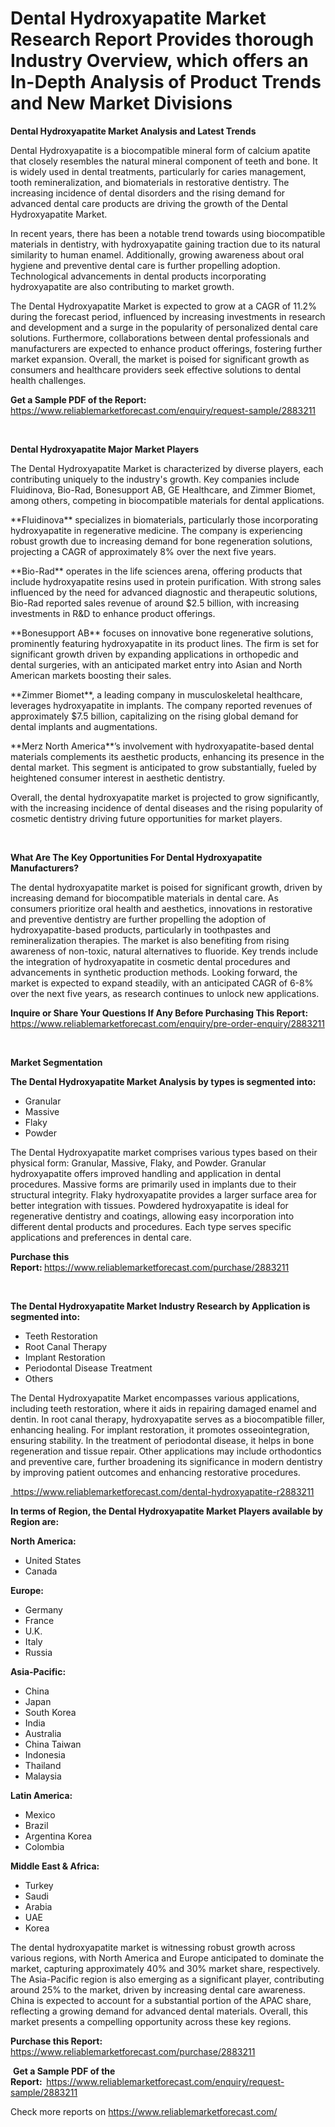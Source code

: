 <p><h1>Dental Hydroxyapatite Market Research Report Provides thorough Industry Overview, which offers an In-Depth Analysis of Product Trends and New Market Divisions</h1></p><p><strong>Dental Hydroxyapatite Market Analysis and Latest Trends</strong></p>
<p><p>Dental Hydroxyapatite is a biocompatible mineral form of calcium apatite that closely resembles the natural mineral component of teeth and bone. It is widely used in dental treatments, particularly for caries management, tooth remineralization, and biomaterials in restorative dentistry. The increasing incidence of dental disorders and the rising demand for advanced dental care products are driving the growth of the Dental Hydroxyapatite Market.</p><p>In recent years, there has been a notable trend towards using biocompatible materials in dentistry, with hydroxyapatite gaining traction due to its natural similarity to human enamel. Additionally, growing awareness about oral hygiene and preventive dental care is further propelling adoption. Technological advancements in dental products incorporating hydroxyapatite are also contributing to market growth. </p><p>The Dental Hydroxyapatite Market is expected to grow at a CAGR of 11.2% during the forecast period, influenced by increasing investments in research and development and a surge in the popularity of personalized dental care solutions. Furthermore, collaborations between dental professionals and manufacturers are expected to enhance product offerings, fostering further market expansion. Overall, the market is poised for significant growth as consumers and healthcare providers seek effective solutions to dental health challenges.</p></p>
<p><strong>Get a Sample PDF of the Report:&nbsp;</strong> <a href="https://www.reliablemarketforecast.com/enquiry/request-sample/2883211?utm_campaign=2533&utm_medium=2&utm_source=Github&utm_content=ia&utm_term=13032025&utm_id=dental-hydroxyapatite">https://www.reliablemarketforecast.com/enquiry/request-sample/2883211</a></p>
<p>&nbsp;</p>
<p><strong>Dental Hydroxyapatite Major Market Players</strong></p>
<p><p>The Dental Hydroxyapatite Market is characterized by diverse players, each contributing uniquely to the industry's growth. Key companies include Fluidinova, Bio-Rad, Bonesupport AB, GE Healthcare, and Zimmer Biomet, among others, competing in biocompatible materials for dental applications.</p><p>**Fluidinova** specializes in biomaterials, particularly those incorporating hydroxyapatite in regenerative medicine. The company is experiencing robust growth due to increasing demand for bone regeneration solutions, projecting a CAGR of approximately 8% over the next five years.</p><p>**Bio-Rad** operates in the life sciences arena, offering products that include hydroxyapatite resins used in protein purification. With strong sales influenced by the need for advanced diagnostic and therapeutic solutions, Bio-Rad reported sales revenue of around $2.5 billion, with increasing investments in R&D to enhance product offerings.</p><p>**Bonesupport AB** focuses on innovative bone regenerative solutions, prominently featuring hydroxyapatite in its product lines. The firm is set for significant growth driven by expanding applications in orthopedic and dental surgeries, with an anticipated market entry into Asian and North American markets boosting their sales.</p><p>**Zimmer Biomet**, a leading company in musculoskeletal healthcare, leverages hydroxyapatite in implants. The company reported revenues of approximately $7.5 billion, capitalizing on the rising global demand for dental implants and augmentations.</p><p>**Merz North America**’s involvement with hydroxyapatite-based dental materials complements its aesthetic products, enhancing its presence in the dental market. This segment is anticipated to grow substantially, fueled by heightened consumer interest in aesthetic dentistry.</p><p>Overall, the dental hydroxyapatite market is projected to grow significantly, with the increasing incidence of dental diseases and the rising popularity of cosmetic dentistry driving future opportunities for market players.</p></p>
<p>&nbsp;</p>
<p><strong>What Are The Key Opportunities For Dental Hydroxyapatite Manufacturers?</strong></p>
<p><p>The dental hydroxyapatite market is poised for significant growth, driven by increasing demand for biocompatible materials in dental care. As consumers prioritize oral health and aesthetics, innovations in restorative and preventive dentistry are further propelling the adoption of hydroxyapatite-based products, particularly in toothpastes and remineralization therapies. The market is also benefiting from rising awareness of non-toxic, natural alternatives to fluoride. Key trends include the integration of hydroxyapatite in cosmetic dental procedures and advancements in synthetic production methods. Looking forward, the market is expected to expand steadily, with an anticipated CAGR of 6-8% over the next five years, as research continues to unlock new applications.</p></p>
<p><strong>Inquire or Share Your Questions If Any Before Purchasing This Report:</strong> <a href="https://www.reliablemarketforecast.com/enquiry/pre-order-enquiry/2883211?utm_campaign=2533&utm_medium=2&utm_source=Github&utm_content=ia&utm_term=13032025&utm_id=dental-hydroxyapatite">https://www.reliablemarketforecast.com/enquiry/pre-order-enquiry/2883211</a></p>
<p>&nbsp;</p>
<p><strong>Market Segmentation</strong></p>
<p><strong>The Dental Hydroxyapatite Market Analysis by types is segmented into:</strong></p>
<p><ul><li>Granular</li><li>Massive</li><li>Flaky</li><li>Powder</li></ul></p>
<p><p>The Dental Hydroxyapatite market comprises various types based on their physical form: Granular, Massive, Flaky, and Powder. Granular hydroxyapatite offers improved handling and application in dental procedures. Massive forms are primarily used in implants due to their structural integrity. Flaky hydroxyapatite provides a larger surface area for better integration with tissues. Powdered hydroxyapatite is ideal for regenerative dentistry and coatings, allowing easy incorporation into different dental products and procedures. Each type serves specific applications and preferences in dental care.</p></p>
<p><strong>Purchase this Report:&nbsp;</strong><a href="https://www.reliablemarketforecast.com/purchase/2883211?utm_campaign=2533&utm_medium=2&utm_source=Github&utm_content=ia&utm_term=13032025&utm_id=dental-hydroxyapatite">https://www.reliablemarketforecast.com/purchase/2883211</a></p>
<p>&nbsp;</p>
<p><strong>The Dental Hydroxyapatite Market Industry Research by Application is segmented into:</strong></p>
<p><ul><li>Teeth Restoration</li><li>Root Canal Therapy</li><li>Implant Restoration</li><li>Periodontal Disease Treatment</li><li>Others</li></ul></p>
<p><p>The Dental Hydroxyapatite Market encompasses various applications, including teeth restoration, where it aids in repairing damaged enamel and dentin. In root canal therapy, hydroxyapatite serves as a biocompatible filler, enhancing healing. For implant restoration, it promotes osseointegration, ensuring stability. In the treatment of periodontal disease, it helps in bone regeneration and tissue repair. Other applications may include orthodontics and preventive care, further broadening its significance in modern dentistry by improving patient outcomes and enhancing restorative procedures.</p></p>
<p><a href="https://www.reliablemarketforecast.com/dental-hydroxyapatite-r2883211?utm_campaign=2533&utm_medium=2&utm_source=Github&utm_content=ia&utm_term=13032025&utm_id=dental-hydroxyapatite">&nbsp;https://www.reliablemarketforecast.com/dental-hydroxyapatite-r2883211</a></p>
<p><strong>In terms of Region, the Dental Hydroxyapatite Market Players available by Region are:</strong></p>
<p>
    <p> <strong> North America: </strong>
        <ul>
            <li>United States</li>
            <li>Canada</li>
        </ul>
        </p> 
    <p> <strong> Europe: </strong>
        <ul>
            <li>Germany</li>
            <li>France</li>
            <li>U.K.</li>
            <li>Italy</li>
            <li>Russia</li>
        </ul>
        </p> 
    <p> <strong> Asia-Pacific: </strong>
        <ul>
            <li>China</li>
            <li>Japan</li>
            <li>South Korea</li>
            <li>India</li>
            <li>Australia</li>
            <li>China Taiwan</li>
            <li>Indonesia</li>
            <li>Thailand</li>
            <li>Malaysia</li>
        </ul>
        </p> 
    <p> <strong> Latin America: </strong>
        <ul>
            <li>Mexico</li>
            <li>Brazil</li>
            <li>Argentina Korea</li>
            <li>Colombia</li>
        </ul>
        </p> 
    <p> <strong> Middle East & Africa: </strong>
        <ul>
            <li>Turkey</li>
            <li>Saudi</li>
            <li>Arabia</li>
            <li>UAE</li>
            <li>Korea</li>
        </ul>
    </p>
    </p>
<p><p>The dental hydroxyapatite market is witnessing robust growth across various regions, with North America and Europe anticipated to dominate the market, capturing approximately 40% and 30% market share, respectively. The Asia-Pacific region is also emerging as a significant player, contributing around 25% to the market, driven by increasing dental care awareness. China is expected to account for a substantial portion of the APAC share, reflecting a growing demand for advanced dental materials. Overall, this market presents a compelling opportunity across these key regions.</p></p>
<p><strong>Purchase this Report: </strong><a href="https://www.reliablemarketforecast.com/purchase/2883211?utm_campaign=2533&utm_medium=2&utm_source=Github&utm_content=ia&utm_term=13032025&utm_id=dental-hydroxyapatite">https://www.reliablemarketforecast.com/purchase/2883211</a></p>
<p>&nbsp;<strong>Get a Sample PDF of the Report:&nbsp;&nbsp;</strong><a href="https://www.reliablemarketforecast.com/enquiry/request-sample/2883211?utm_campaign=2533&utm_medium=2&utm_source=Github&utm_content=ia&utm_term=13032025&utm_id=dental-hydroxyapatite">https://www.reliablemarketforecast.com/enquiry/request-sample/2883211</a></p>
<p><strong></strong></p>
<p>Check more reports on <a href="https://www.reliablemarketforecast.com/?utm_campaign=2533&utm_medium=2&utm_source=Github&utm_content=ia&utm_term=13032025&utm_id=dental-hydroxyapatite">https://www.reliablemarketforecast.com/</a></p>